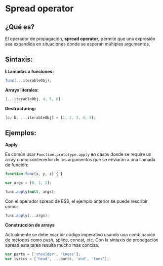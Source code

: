 # Spread operator

## ¿Qué es?

El operador de propagación, **spread operator**, permite que una expresión sea expandida en situaciones donde se esperan múltiples argumentos.

## Sintaxis:

**LLamadas a funciones:**

```javascript
func(...iterableObj);
```

**Arrays literales:**

```javascript
[...iterableObj, 4, 5, 6]
```

**Destructuring:**

```javascript
[a, b, ...iterableObj] = [1, 2, 3, 4, 5];
```

## Ejemplos:

**Apply**

Es común usar `Function.prototype.apply` en casos donde se require un array como contenedor de los argumentos que se enviarán a una llamada de función:

```javascript
function func(x, y, z) { }

var args = [0, 1, 2];

func.apply(null, args);
```

Con el operador spread de ES6, el ejemplo anterior se puede rescribir como:

```javascript
func.apply(...args);
```

**Construcción de arrays**

Actualmente se debe escribir código imperativo usando una combinación de métodos como push, splice, concat, etc. Con la sintaxis de propagación spread esta tarea resulta mucho mas concisa.

```javascript
var parts = ['shoulder', 'knees'];
var lyrics = ['head', ...parts, 'and', 'toes'];
```
